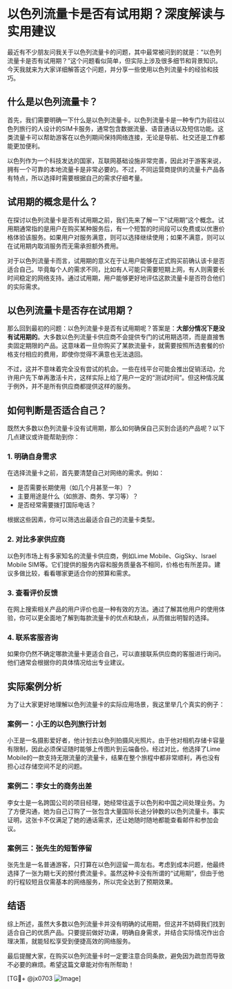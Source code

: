 # 以色列流量卡是否有试用期？深度解读与实用建议

最近有不少朋友问我关于以色列流量卡的问题，其中最常被问到的就是：“以色列流量卡是否有试用期？”这个问题看似简单，但实际上涉及很多细节和背景知识。今天我就来为大家详细解答这个问题，并分享一些使用以色列流量卡的经验和技巧。

## 什么是以色列流量卡？

首先，我们需要明确一下什么是以色列流量卡。以色列流量卡是一种专门为前往以色列旅行的人设计的SIM卡服务，通常包含数据流量、语音通话以及短信功能。这类流量卡可以帮助游客在以色列期间保持网络连接，无论是导航、社交还是工作都能更加便利。

以色列作为一个科技发达的国家，互联网基础设施非常完善，因此对于游客来说，拥有一个可靠的本地流量卡是非常必要的。不过，不同运营商提供的流量卡产品各有特点，所以选择时需要根据自己的需求仔细考量。

## 试用期的概念是什么？

在探讨以色列流量卡是否有试用期之前，我们先来了解一下“试用期”这个概念。试用期通常指的是用户在购买某种服务后，有一个短暂的时间段可以免费或以优惠价格体验该服务。如果用户对服务满意，则可以选择继续使用；如果不满意，则可以在试用期内取消服务而无需承担额外费用。

对于以色列流量卡而言，试用期的意义在于让用户能够在正式购买前确认该卡是否适合自己。毕竟每个人的需求不同，比如有人可能只需要短期上网，有人则需要长时间稳定的网络支持。通过试用期，用户能够更好地评估这款流量卡是否符合他们的实际需求。

## 以色列流量卡是否存在试用期？

那么回到最初的问题：以色列流量卡是否有试用期呢？答案是：**大部分情况下是没有试用期的**。大多数以色列流量卡供应商不会提供专门的试用期选项，而是直接售卖固定期限的产品。这意味着一旦你购买了某款流量卡，就需要按照所选套餐的价格支付相应的费用，即使你觉得不满意也无法退回。

不过，这并不意味着完全没有尝试的机会。一些在线平台可能会推出促销活动，允许用户先下单再激活卡片，这样实际上给了用户一定的“测试时间”。但这种情况属于例外，并不是所有供应商都提供这样的服务。

## 如何判断是否适合自己？

既然大多数以色列流量卡没有试用期，那么如何确保自己买到合适的产品呢？以下几点建议或许能帮助到你：

### 1. 明确自身需求
在选择流量卡之前，首先要清楚自己对网络的需求。例如：
- 是否需要长期使用（如几个月甚至一年）？
- 主要用途是什么（如旅游、商务、学习等）？
- 是否经常需要拨打国际电话？

根据这些因素，你可以筛选出最适合自己的流量卡类型。

### 2. 对比多家供应商
以色列市场上有多家知名的流量卡供应商，例如Lime Mobile、GigSky、Israel Mobile SIM等。它们提供的服务内容和服务质量各不相同，价格也有所差异。建议多做比较，看看哪家更适合你的预算和需求。

### 3. 查看评价反馈
在网上搜索相关产品的用户评价也是一种有效的方法。通过了解其他用户的使用体验，你可以更全面地了解到每款流量卡的优点和缺点，从而做出明智的选择。

### 4. 联系客服咨询
如果你仍然不确定哪款流量卡更适合自己，可以直接联系供应商的客服进行询问。他们通常会根据你的具体情况给出专业建议。

## 实际案例分析

为了让大家更好地理解以色列流量卡的实际应用场景，我这里举几个真实的例子：

### 案例一：小王的以色列旅行计划
小王是一名摄影爱好者，他计划去以色列拍摄风光照片。由于他对相机存储卡容量有限制，因此必须保证随时能够上传图片到云端备份。经过对比，他选择了Lime Mobile的一款支持无限流量的流量卡，结果在整个旅程中都非常顺利，再也没有担心过存储空间不足的问题。

### 案例二：李女士的商务出差
李女士是一名跨国公司的项目经理，她经常往返于以色列和中国之间处理业务。为了方便沟通，她为自己订购了一张包含大量国际长途分钟数的以色列流量卡。事实证明，这张卡不仅满足了她的通话需求，还让她随时随地都能查看邮件和参加会议。

### 案例三：张先生的短暂停留
张先生是一名普通游客，只打算在以色列逗留一周左右。考虑到成本问题，他最终选择了一张为期七天的预付费流量卡。虽然这种卡没有所谓的“试用期”，但由于他的行程较短且仅需基本的网络服务，所以完全达到了预期效果。

## 结语

综上所述，虽然大多数以色列流量卡并没有明确的试用期，但这并不妨碍我们找到适合自己的优质产品。只要提前做好功课，明确自身需求，并结合实际情况作出合理决策，就能轻松享受到便捷高效的网络服务。

最后提醒大家，在购买以色列流量卡时一定要注意合同条款，避免因为疏忽而导致不必要的麻烦。希望这篇文章能对你有所帮助！

[TG💪+ @jx0703 ![Image](https://github.com/user-attachments/assets/dbca1d08-cadb-493c-b0ec-ad6f7a83f270)]